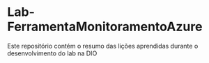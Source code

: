 # Lab-FerramentaMonitoramentoAzure
Este repositório contém o resumo das lições aprendidas durante o desenvolvimento do lab na DIO
